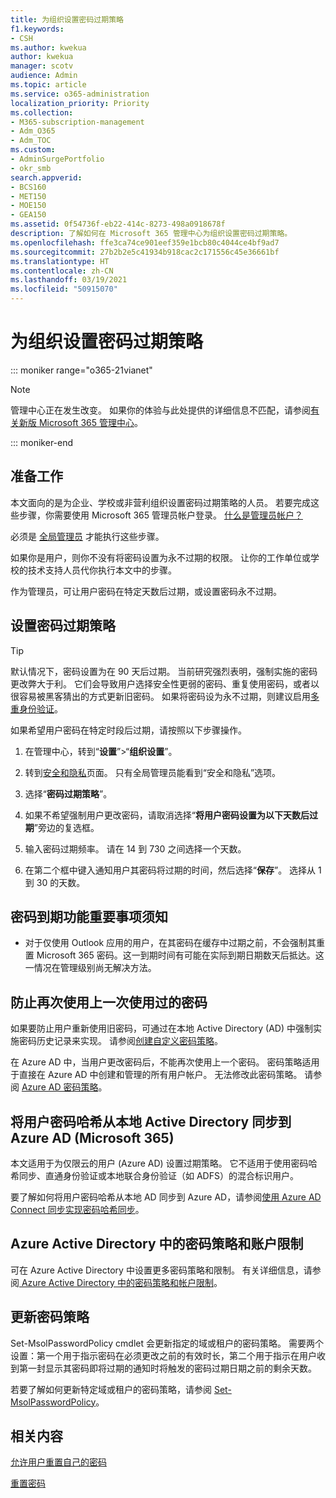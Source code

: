 ```yaml
---
title: 为组织设置密码过期策略
f1.keywords:
- CSH
ms.author: kwekua
author: kwekua
manager: scotv
audience: Admin
ms.topic: article
ms.service: o365-administration
localization_priority: Priority
ms.collection:
- M365-subscription-management
- Adm_O365
- Adm_TOC
ms.custom:
- AdminSurgePortfolio
- okr_smb
search.appverid:
- BCS160
- MET150
- MOE150
- GEA150
ms.assetid: 0f54736f-eb22-414c-8273-498a0918678f
description: 了解如何在 Microsoft 365 管理中心为组织设置密码过期策略。
ms.openlocfilehash: ffe3ca74ce901eef359e1bcb80c4044ce4bf9ad7
ms.sourcegitcommit: 27b2b2e5c41934b918cac2c171556c45e36661bf
ms.translationtype: HT
ms.contentlocale: zh-CN
ms.lasthandoff: 03/19/2021
ms.locfileid: "50915070"
---
```

# <a name="set-the-password-expiration-policy-for-your-organization"></a>为组织设置密码过期策略

::: moniker range="o365-21vianet"

> [!NOTE]
> 管理中心正在发生改变。 如果你的体验与此处提供的详细信息不匹配，请参阅[有关新版 Microsoft 365 管理中心](../microsoft-365-admin-center-preview.md?view=o365-worldwide)。

::: moniker-end

## <a name="before-you-begin"></a>准备工作

本文面向的是为企业、学校或非营利组织设置密码过期策略的人员。 若要完成这些步骤，你需要使用 Microsoft 365 管理员帐户登录。 [什么是管理员帐户？](../admin-overview/admin-overview.md)

必须是 [全局管理员](../add-users/about-admin-roles.md) 才能执行这些步骤。

如果你是用户，则你不没有将密码设置为永不过期的权限。 让你的工作单位或学校的技术支持人员代你执行本文中的步骤。

作为管理员，可让用户密码在特定天数后过期，或设置密码永不过期。

## <a name="set-password-expiration-policy"></a>设置密码过期策略

> [!Tip]
> 默认情况下，密码设置为在 90 天后过期。 当前研究强烈表明，强制实施的密码更改弊大于利。 它们会导致用户选择安全性更弱的密码、重复使用密码，或者以很容易被黑客猜出的方式更新旧密码。 如果将密码设为永不过期，则建议启用[多重身份验证](../security-and-compliance/set-up-multi-factor-authentication.md)。

如果希望用户密码在特定时段后过期，请按照以下步骤操作。

1. 在管理中心，转到“**设置**”\>“**组织设置**”。

2. 转到<a href="https://go.microsoft.com/fwlink/p/?linkid=2072756" target="_blank">安全和隐私</a>页面。
 只有全局管理员能看到“安全和隐私”选项。
  
3. 选择“**密码过期策略**”。
  
4. 如果不希望强制用户更改密码，请取消选择“**将用户密码设置为以下天数后过期**”旁边的复选框。
  
5. 输入密码过期频率。 请在 14 到 730 之间选择一个天数。
  
6. 在第二个框中键入通知用户其密码将过期的时间，然后选择“**保存**”。 选择从 1 到 30 的天数。
  
## <a name="important-things-you-need-to-know-about-the-password-expiration-feature"></a>密码到期功能重要事项须知
  
- 对于仅使用 Outlook 应用的用户，在其密码在缓存中过期之前，不会强制其重置 Microsoft 365 密码。这一到期时间有可能在实际到期日期数天后抵达。这一情况在管理级别尚无解决方法。

## <a name="prevent-last-password-from-being-used-again"></a>防止再次使用上一次使用过的密码

如果要防止用户重新使用旧密码，可通过在本地 Active Directory (AD) 中强制实施密码历史记录来实现。 请参阅[创建自定义密码策略](/azure/active-directory-domain-services/password-policy#create-a-custom-password-policy)。

在 Azure AD 中，当用户更改密码后，不能再次使用上一个密码。 密码策略适用于直接在 Azure AD 中创建和管理的所有用户帐户。 无法修改此密码策略。 请参阅 [Azure AD 密码策略](/azure/active-directory/authentication/concept-sspr-policy#password-policies-that-only-apply-to-cloud-user-accounts)。

## <a name="synchronize-user-passwords-hashes-from-an-on-premises-active-directory-to-azure-ad-microsoft-365"></a>将用户密码哈希从本地 Active Directory 同步到 Azure AD (Microsoft 365)

本文适用于为仅限云的用户 (Azure AD) 设置过期策略。 它不适用于使用密码哈希同步、直通身份验证或本地联合身份验证（如 ADFS）的混合标识用户。
  
要了解如何将用户密码哈希从本地 AD 同步到 Azure AD，请参阅[使用 Azure AD Connect 同步实现密码哈希同步](/azure/active-directory/hybrid/how-to-connect-password-hash-synchronization)。

## <a name="password-policies-and-account-restrictions-in-azure-active-directory"></a>Azure Active Directory 中的密码策略和账户限制

可在 Azure Active Directory 中设置更多密码策略和限制。 有关详细信息，请参阅[ Azure Active Directory 中的密码策略和帐户限制](/azure/active-directory/authentication/concept-sspr-policy)。

## <a name="update-password-policy"></a>更新密码策略

Set-MsolPasswordPolicy cmdlet 会更新指定的域或租户的密码策略。 需要两个设置：第一个用于指示密码在必须更改之前的有效时长，第二个用于指示在用户收到第一封显示其密码即将过期的通知时将触发的密码过期日期之前的剩余天数。

若要了解如何更新特定域或租户的密码策略，请参阅 [Set-MsolPasswordPolicy](/powershell/module/msonline/set-msolpasswordpolicy?view=azureadps-1.0)。

## <a name="related-content"></a>相关内容

[允许用户重置自己的密码](../add-users/let-users-reset-passwords.md)

[重置密码](../add-users/reset-passwords.md)
